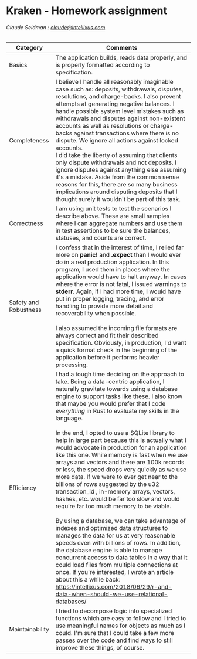 # Kraken - Homework assignment

###### Claude Seidman : claude@intellixus.com





| Category              | Comments                                                     |
| --------------------- | ------------------------------------------------------------ |
| Basics                | The application builds, reads data properly, and is properly formatted according to specification. |
| Completeness          | I believe I handle all reasonably imaginable case such as: deposits, withdrawals, disputes, resolutions, and charge-backs.  I also prevent attempts at generating negative balances. I handle possible system level mistakes such as withdrawals and disputes against non-existent accounts as well as resolutions or charge-backs against transactions where there is no dispute. We ignore all actions against locked accounts.<br />I did take the liberty of assuming that clients only dispute withdrawals and not deposits. I ignore disputes against anything else assuming it's a mistake. Aside from the common sense reasons for this, there are so many business implications  around disputing deposits that I thought surely it wouldn't be part of this task. |
| Correctness           | I am using unit tests to test the scenarios I describe above. These are small samples where I can aggregate numbers and use them in test assertions to be sure the balances, statuses, and counts are correct. |
| Safety and Robustness | I confess that in the interest of time, I relied far more on **panic!** and **.expect** than I would ever do in a real production application. In this program, I used them in places where the application would have to halt anyway. In cases where the error is not fatal, I issued warnings to **stderr**. Again, if I had more time, I would have put in proper logging, tracing, and error handling to provide more detail and recoverability when possible. <br /><br />I also assumed the incoming file formats are always correct and fit their described specification. Obviously, in production, I'd want a quick format check in the beginning of the application before it performs heavier processing. |
| Efficiency            | I had a tough time deciding on the approach to take. Being a data-centric application, I naturally gravitate towards using a database engine to support tasks like these. I also know that maybe you would prefer that I code *everything* in Rust to evaluate my skills in the language. <br /><br />In the end, I opted to use a SQLite library to help in large part because this is actually what I would advocate in production for an application like this one. While memory is fast when we use arrays and vectors and there are 100k records or less, the speed drops very quickly as we use more data. If we were to ever get near to the billions of rows suggested by the u32 transaction_id , in-memory arrays, vectors, hashes, etc. would be far too slow and would require far too much memory to be viable. <br /><br />By using a database, we can take advantage of indexes and optimized data structures to manages the data for us at very reasonable speeds even with billions of rows. In addition, the database engine is able to manage concurrent access to data tables in a way that it could load files from multiple connections at once. If you're interested, I wrote an article about this a while back: https://intellixus.com/2018/06/29/r-and-data-when-should-we-use-relational-databases/ |
| Maintainability       | I tried to decompose logic into specialized functions which are easy to follow and I tried to use meaningful names for objects as much as I could. I'm sure that I could take a few more passes over the code and find ways to still improve these things, of course. |

